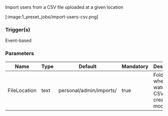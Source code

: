 
Import users from a CSV file uploaded at a given location

[:image:1_preset_jobs/import-users-csv.png]

### Trigger(s)
Event-based


### Parameters
|Name|Type|Default|Mandatory|Description|
|----|----|-------|---------|-----------|
|FileLocation|text|personal/admin/imports/|true|Folder path where to watch for CSV files created or modified.|


